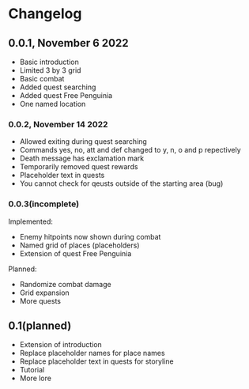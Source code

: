 # Changelog

## 0.0.1, November 6 2022

- Basic introduction
- Limited 3 by 3 grid
- Basic combat
- Added quest searching
- Added quest Free Penguinia
- One named location

### 0.0.2, November 14 2022

- Allowed exiting during quest searching
- Commands yes, no, att and def changed to y, n, o and p repectively
- Death message has exclamation mark
- Temporarily removed quest rewards
- Placeholder text in quests
- You cannot check for qeusts outside of the starting area (bug)

### 0.0.3(incomplete)

Implemented:

- Enemy hitpoints now shown during combat
- Named grid of places (placeholders)
- Extension of quest Free Penguinia

Planned:

- Randomize combat damage
- Grid expansion
- More quests

## 0.1(planned)

- Extension of introduction
- Replace placeholder names for place names
- Replace placeholder text in quests for storyline
- Tutorial
- More lore
